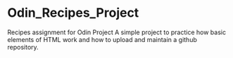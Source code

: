 # Odin_Recipes_Project
Recipes assignment for Odin Project
A simple project to practice how basic elements of HTML work and how to upload and maintain a github repository.